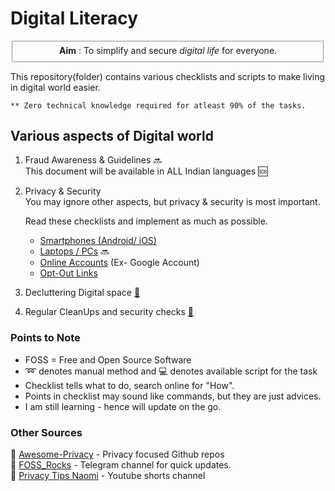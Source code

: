 # Digital Literacy

<fieldset><center><b>Aim</b> : To simplify and secure <i>digital life</i> for everyone.</center></fieldset>

This repository(folder) contains various checklists and scripts to make
living in digital world easier.

`** Zero technical knowledge required for atleast 90% of the tasks.`

## Various aspects of Digital world

1. Fraud Awareness & Guidelines :soon:  
   This document will be available in ALL Indian languages :sos:

1. Privacy & Security  
   You may ignore other aspects, but privacy & security is most important.

   Read these checklists and implement as much as possible.

   - [Smartphones (Android/ iOS)][mobile]
   - [Laptops / PCs][pc] :soon:
   - [Online Accounts][online] (Ex- Google Account)
   - [Opt-Out Links][optout]

1. Decluttering Digital space [:link:][declutter]

1. Regular CleanUps and security checks [:link:][reminder]

### Points to Note

- FOSS = Free and Open Source Software
- :loop: denotes manual method and :computer: denotes available script for the task
- Checklist tells what to do, search online for "How".
- Points in checklist may sound like commands, but they are just advices.
- I am still learning - hence will update on the go.

### Other Sources

:pushpin: [Awesome-Privacy] - Privacy focused Github repos  
:pushpin: [FOSS_Rocks] - Telegram channel for quick updates.  
:pushpin: [Privacy Tips Naomi][nbtv] - Youtube shorts channel

[//]: # "General"
[awesome-privacy]: https://github.com/search?q=awesome-privacy
[foss_rocks]: https://t.me/fossrocks
[nbtv]: https://www.youtube.com/channel/UCl-1F7xXsemsq-dAYODVt8g
[//]: # "From my repo"
[declutter]: ../main/mds/Decluttering.md
[fraud]: ../main/mds/Fraud.md
[mobile]: ../main/mds/Smartphone%20Checklist.md
[online]: ../main/mds/Online.md
[optout]: ../main/mds/OptOut.md
[pc]: ../main/mds/Laptop%20Checklist.md
[reminder]: ../main/mds/Reminders.md
